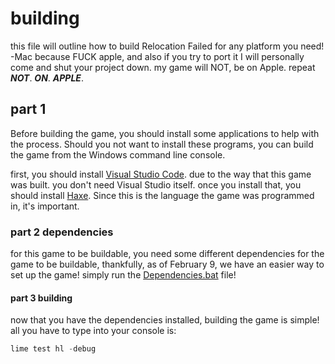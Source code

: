 # building

this file will outline how to build Relocation Failed for any platform you need! -Mac because FUCK apple, and also if you try to port it I will personally come and shut your project down. my game will NOT, be on Apple. repeat ***NOT***. ***ON***. ***APPLE***.

## part 1

Before building the game, you should install some applications to help with the process. Should you not want to install these programs, you can build the game from the Windows command line console.

first, you should install [Visual Studio Code](https://code.visualstudio.com). due to the way that this game was built. you don't need Visual Studio itself.
once you install that, you should install [Haxe](https://haxe.org). Since this is the language the game was programmed in, it's important.

### part 2 dependencies

for this game to be buildable, you need some different dependencies for the game to be buildable, thankfully, as of February 9, we have an easier way to set up the game! simply run the [Dependencies.bat](./setup/Dependencies.bat) file!

#### part 3 building

now that you have the dependencies installed, building the game is simple! all you have to type into your console is:

```PowerShell
lime test hl -debug
```
